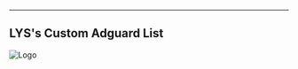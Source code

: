 ----
LYS's Custom Adguard List
----

![Logo](https://raw.githubusercontent.com/oh-yslim/LYS_AdB/master/.github/logo.jpg)
